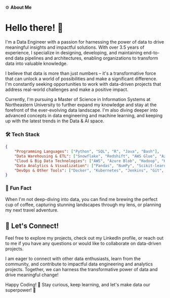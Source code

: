 ⚙️ **About Me**

# Hello there! 👋

I'm a Data Engineer with a passion for harnessing the power of data to drive meaningful insights and impactful solutions. With over 3.5 years of experience, I specialize in designing, developing, and maintaining end-to-end data pipelines and architectures, enabling organizations to transform data into valuable knowledge.

I believe that data is more than just numbers – it's a transformative force that can unlock a world of possibilities and make a significant difference. I'm constantly seeking opportunities to work with data-driven projects that address real-world challenges and make a positive impact.

Currently, I'm pursuing a Master of Science in Information Systems at Northeastern University to further expand my knowledge and stay at the forefront of the ever-evolving data landscape. I'm also diving deeper into advanced concepts in data engineering and machine learning, and keeping up with the latest trends in the Data & AI space.

### 🛠️ **Tech Stack**

```json
{
    "Programming Languages": ["Python", "SQL", "R", "Java", "Bash"],
    "Data Warehousing & ETL": ["Snowflake", "Redshift", "AWS Glue", "Azure Data Factory", "Talend", "Prefect", "Airflow", "DBT"],
    "Cloud & Big Data Technologies": ["AWS", "Azure Blob", "Hadoop", "Hive", "Kafka", "Spark", "Databricks"],
    "Data Analytics & Visualization": ["Pandas", "NumPy", "Scikit-learn", "NLTK", "PyTorch", "Matplotlib", "Alteryx", "Tableau", "Power BI"],
    "DevOps & Other Tools": ["Docker", "Kubernetes", "Jenkins", "Git", "Jira", "ER/Studio", "LlamaIndex", "LangChain", "Terraform"]
}
```

### 🎉 **Fun Fact**

When I'm not deep-diving into data, you can find me brewing the perfect cup of coffee, capturing stunning landscapes through my lens, or planning my next travel adventure.

## 🔗 **Let's Connect!**

Feel free to explore my projects, check out my LinkedIn profile, or reach out to me if you have any questions or would like to collaborate on data-driven projects.

I am eager to connect with other data enthusiasts, learn from the community, and contribute to impactful data engineering and analytics projects. Together, we can harness the transformative power of data and drive meaningful change!

Happy Coding! 🚀
Stay curious, keep learning, and let's make data our superpower! 🚀

<!--
# Hi there, I'm Nishanth Prasath! 👋

I'm a Software Engineer with a passion for data engineering and analytics. With over 3.5 years of experience, I've honed my skills in designing, developing, and maintaining end-to-end data pipelines and architectures. I believe that data is more than just numbers – it's a transformative force that can unlock a world of possibilities and make a significant impact.

I'm currently pursuing a Master of Science in Information Systems at Northeastern University to further expand my knowledge and stay at the forefront of the ever-evolving data landscape.

## 🛠️ Tech Stack

- **Programming Languages:** Python, SQL (MySQL, PostgreSQL, SQL Server, MongoDB), R, Java, Bash
- **Data Warehousing & ETL:** Snowflake, Redshift, AWS Glue, Azure Data Factory, Talend, Prefect, Airflow, DBT
- **Cloud & Big Data Technologies:** AWS (S3, EC2, Lambda), Azure Blob, Hadoop, Hive, Kafka, Spark, Databricks
- **Data Analytics & Visualization:** Pandas, NumPy, Scikit-learn, NLTK, PyTorch, Matplotlib, Alteryx, Tableau, Power BI
- **DevOps & Other Tools:** Docker, Kubernetes, Jenkins, Git, Jira, ER/Studio, LlamaIndex, LangChain, Terraform

## 🌱 What I'm Learning 

I'm currently diving deeper into advanced concepts in data engineering and machine learning, and keeping up with the latest trends in the Data & AI space.

## 📫 Reach Out!

I'm always on the lookout for exciting projects that leverage data-driven solutions to tackle real-world challenges. Feel free to connect with me or discuss potential collaborations. You can reach me at prasath.n@northeastern.edu or on [LinkedIn](https://www.linkedin.com/in/p-nishanth). Let's innovate together!

-->
<!--
### Hi there 👋

**NishanthPrasath/NishanthPrasath** is a ✨ _special_ ✨ repository because its `README.md` (this file) appears on your GitHub profile.

Here are some ideas to get you started:

- 🔭 I’m currently working on ...
- 🌱 I’m currently learning ...
- 👯 I’m looking to collaborate on ...
- 🤔 I’m looking for help with ...
- 💬 Ask me about ...
- 📫 How to reach me: ...
- 😄 Pronouns: ...
- ⚡ Fun fact: ...

## 👯 Let's Collaborate!

I'm always on the lookout for exciting projects that leverage data-driven solutions to tackle real-world challenges. Let's innovate together!

## 📄 Check Out My Resume

Curious about my professional journey? You can find my detailed resume [here](https://drive.google.com/file/d/1A2j9BZnDvZi9Jl2F5mAvWdReX9D0IbZD/view?usp=sharing).
-->
